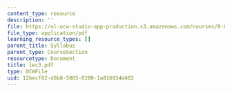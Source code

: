 ```yaml
---
content_type: resource
description: ''
file: https://ol-ocw-studio-app-production.s3.amazonaws.com/courses/8-871-selected-topics-in-theoretical-particle-physics-branes-and-gauge-theory-dynamics-fall-2004/12becf82d6b8506502001a816934d402_lec3.pdf
file_type: application/pdf
learning_resource_types: []
parent_title: Syllabus
parent_type: CourseSection
resourcetype: Document
title: lec3.pdf
type: OCWFile
uid: 12becf82-d6b8-5065-0200-1a816934d402
---
```


